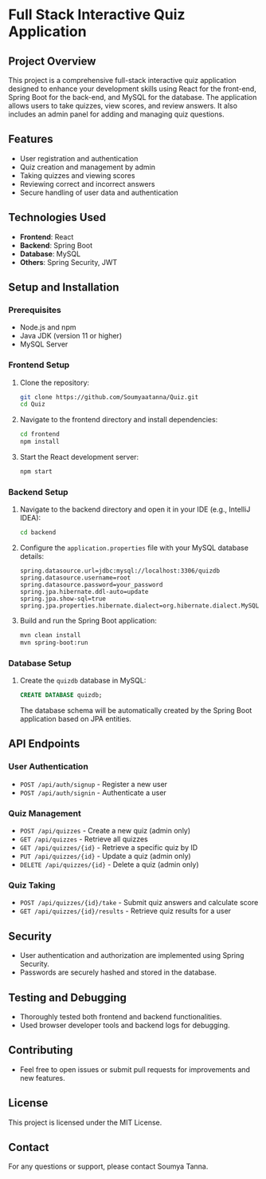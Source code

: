 # Full Stack Interactive Quiz Application

## Project Overview
This project is a comprehensive full-stack interactive quiz application designed to enhance your development skills using React for the front-end, Spring Boot for the back-end, and MySQL for the database. The application allows users to take quizzes, view scores, and review answers. It also includes an admin panel for adding and managing quiz questions.

## Features
- User registration and authentication
- Quiz creation and management by admin
- Taking quizzes and viewing scores
- Reviewing correct and incorrect answers
- Secure handling of user data and authentication

## Technologies Used
- **Frontend**: React
- **Backend**: Spring Boot
- **Database**: MySQL
- **Others**: Spring Security, JWT

## Setup and Installation

### Prerequisites
- Node.js and npm
- Java JDK (version 11 or higher)
- MySQL Server

### Frontend Setup
1. Clone the repository:
    ```sh
    git clone https://github.com/Soumyaatanna/Quiz.git
    cd Quiz
    ```

2. Navigate to the frontend directory and install dependencies:
    ```sh
    cd frontend
    npm install
    ```

3. Start the React development server:
    ```sh
    npm start
    ```

### Backend Setup
1. Navigate to the backend directory and open it in your IDE (e.g., IntelliJ IDEA):
    ```sh
    cd backend
    ```

2. Configure the `application.properties` file with your MySQL database details:
    ```properties
    spring.datasource.url=jdbc:mysql://localhost:3306/quizdb
    spring.datasource.username=root
    spring.datasource.password=your_password
    spring.jpa.hibernate.ddl-auto=update
    spring.jpa.show-sql=true
    spring.jpa.properties.hibernate.dialect=org.hibernate.dialect.MySQL5Dialect
    ```

3. Build and run the Spring Boot application:
    ```sh
    mvn clean install
    mvn spring-boot:run
    ```

### Database Setup
1. Create the `quizdb` database in MySQL:
    ```sql
    CREATE DATABASE quizdb;
    ```
   The database schema will be automatically created by the Spring Boot application based on JPA entities.

## API Endpoints

### User Authentication
- `POST /api/auth/signup` - Register a new user
- `POST /api/auth/signin` - Authenticate a user

### Quiz Management
- `POST /api/quizzes` - Create a new quiz (admin only)
- `GET /api/quizzes` - Retrieve all quizzes
- `GET /api/quizzes/{id}` - Retrieve a specific quiz by ID
- `PUT /api/quizzes/{id}` - Update a quiz (admin only)
- `DELETE /api/quizzes/{id}` - Delete a quiz (admin only)

### Quiz Taking
- `POST /api/quizzes/{id}/take` - Submit quiz answers and calculate score
- `GET /api/quizzes/{id}/results` - Retrieve quiz results for a user

## Security
- User authentication and authorization are implemented using Spring Security.
- Passwords are securely hashed and stored in the database.

## Testing and Debugging
- Thoroughly tested both frontend and backend functionalities.
- Used browser developer tools and backend logs for debugging.

## Contributing
- Feel free to open issues or submit pull requests for improvements and new features.

## License
This project is licensed under the MIT License.

## Contact
For any questions or support, please contact Soumya Tanna.
